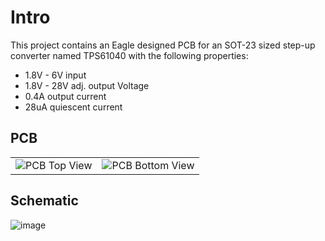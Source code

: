 # Intro
This project contains an Eagle designed PCB for an SOT-23 sized step-up converter named TPS61040 with the following properties:

- 1.8V - 6V input
- 1.8V - 28V adj. output Voltage
- 0.4A output current
- 28uA quiescent current

## PCB

<table>
  <tr>
    <td>
      <img src="https://github.com/user-attachments/assets/261a03f8-a712-4b88-8605-55cf0568de2d" alt="PCB Top View"/>
    </td>
    <td>
      <img src="https://github.com/user-attachments/assets/73cf3478-eedc-4b59-91a0-4b0301820461" alt="PCB Bottom View"/>
    </td>
  </tr>
</table>

## Schematic

![image](https://github.com/user-attachments/assets/ffd44ff2-4bca-4434-814a-d52b781be895)

